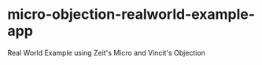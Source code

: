 # micro-objection-realworld-example-app
Real World Example using Zeit's Micro and Vincit's Objection
